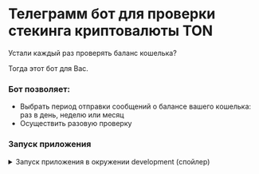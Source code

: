 # Телеграмм бот для проверки стекинга криптовалюты TON

Устали каждый раз проверять баланс кошелька? 

Тогда этот бот для Вас.

### Бот позволяет:

- Выбрать период отправки сообщений о балансе вашего кошелька: раз в день, неделю или месяц
- Осуществить разовую проверку

### Запуск приложения

<details>
       <summary> Запуск приложения в окружении development (спойлер) </summary>

> Подготовительная часть !

- Создайте своего бота в телеграмм, следуя инструциям бота @BotFather
- Скопируйте API TOKEN вашего бота и в ставьте в фаил /config/secrets_sample.yml, а также укажите имя вшего бота.
  Например "watcher_tons_bot"
- Переименуйте фаил secrets_sample.yml в secrets.yml

***ВАЖНО!***
> Если вы используете WINDOWS + WSL убедитесь что вы запустили базу данных Postgresql !

- Установить зависимости

```shell
bundle install
```

- Создать БД

```shell
rails db:create
```

- Запустить миграции

```shell
rails db:migrate
```

- Установить гем 'foreman' https://github.com/ddollar/foreman

```shell
gem install foreman
```

- Запустить 'foreman'

```shell
foreman start
```

Переходите в телеграмм в поиске ищете по имени вашего бота и отправляем сообщение

```shell
/start
```

</details>
